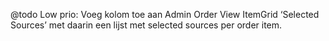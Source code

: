 
@todo Low prio: Voeg kolom toe aan Admin Order View ItemGrid ‘Selected Sources’ met daarin een lijst met selected
sources per order item.